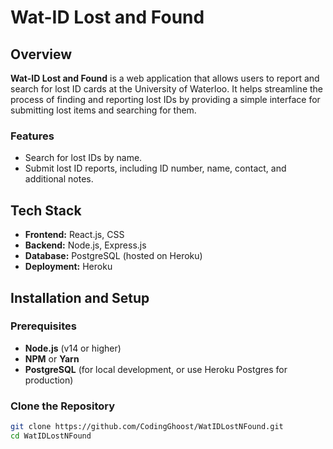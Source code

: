 # Wat-ID Lost and Found

## Overview

**Wat-ID Lost and Found** is a web application that allows users to report and search for lost ID cards at the University of Waterloo. It helps streamline the process of finding and reporting lost IDs by providing a simple interface for submitting lost items and searching for them.

### Features

- Search for lost IDs by name.
- Submit lost ID reports, including ID number, name, contact, and additional notes.

## Tech Stack

- **Frontend:** React.js, CSS
- **Backend:** Node.js, Express.js
- **Database:** PostgreSQL (hosted on Heroku)
- **Deployment:** Heroku

## Installation and Setup

### Prerequisites

- **Node.js** (v14 or higher)
- **NPM** or **Yarn**
- **PostgreSQL** (for local development, or use Heroku Postgres for production)

### Clone the Repository

```bash
git clone https://github.com/CodingGhoost/WatIDLostNFound.git
cd WatIDLostNFound
